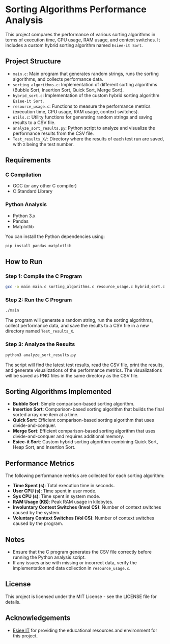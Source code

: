
# Sorting Algorithms Performance Analysis

This project compares the performance of various sorting algorithms in terms of execution time, CPU usage, RAM usage, and context switches. It includes a custom hybrid sorting algorithm named `Esiee-it Sort`.

## Project Structure

- `main.c`: Main program that generates random strings, runs the sorting algorithms, and collects performance data.
- `sorting_algorithms.c`: Implementation of different sorting algorithms (Bubble Sort, Insertion Sort, Quick Sort, Merge Sort).
- `hybrid_sort.c`: Implementation of the custom hybrid sorting algorithm `Esiee-it Sort`.
- `resource_usage.c`: Functions to measure the performance metrics (execution time, CPU usage, RAM usage, context switches).
- `utils.c`: Utility functions for generating random strings and saving results to a CSV file.
- `analyze_sort_results.py`: Python script to analyze and visualize the performance results from the CSV file.
- `Test_results_X/`: Directory where the results of each test run are saved, with `X` being the test number.

## Requirements

### C Compilation

- GCC (or any other C compiler)
- C Standard Library

### Python Analysis

- Python 3.x
- Pandas
- Matplotlib

You can install the Python dependencies using:

```sh
pip install pandas matplotlib
```

## How to Run

### Step 1: Compile the C Program

```sh
gcc -o main main.c sorting_algorithms.c resource_usage.c hybrid_sort.c utils.c -lm
```

### Step 2: Run the C Program

```sh
./main
```

The program will generate a random string, run the sorting algorithms, collect performance data, and save the results to a CSV file in a new directory named `Test_results_X`.

### Step 3: Analyze the Results

```sh
python3 analyze_sort_results.py
```

The script will find the latest test results, read the CSV file, print the results, and generate visualizations of the performance metrics. The visualizations will be saved as PNG files in the same directory as the CSV file.

## Sorting Algorithms Implemented

- **Bubble Sort**: Simple comparison-based sorting algorithm.
- **Insertion Sort**: Comparison-based sorting algorithm that builds the final sorted array one item at a time.
- **Quick Sort**: Efficient comparison-based sorting algorithm that uses divide-and-conquer.
- **Merge Sort**: Efficient comparison-based sorting algorithm that uses divide-and-conquer and requires additional memory.
- **Esiee-it Sort**: Custom hybrid sorting algorithm combining Quick Sort, Heap Sort, and Insertion Sort.

## Performance Metrics

The following performance metrics are collected for each sorting algorithm:

- **Time Spent (s)**: Total execution time in seconds.
- **User CPU (s)**: Time spent in user mode.
- **Sys CPU (s)**: Time spent in system mode.
- **RAM Usage (KB)**: Peak RAM usage in kilobytes.
- **Involuntary Context Switches (Invol CS)**: Number of context switches caused by the system.
- **Voluntary Context Switches (Vol CS)**: Number of context switches caused by the program.

## Notes

- Ensure that the C program generates the CSV file correctly before running the Python analysis script.
- If any issues arise with missing or incorrect data, verify the implementation and data collection in `resource_usage.c`.

## License

This project is licensed under the MIT License - see the LICENSE file for details.

## Acknowledgements

- [Esiee IT](https://www.esiee-it.fr/) for providing the educational resources and environment for this project.
